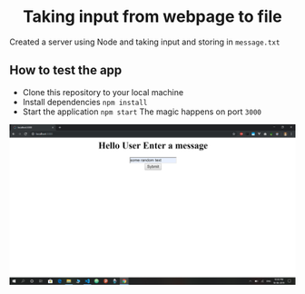 <h1 align="center">Taking input from webpage to file</h1>

Created a server using Node and taking input and storing in `message.txt`

## How to test the app
- Clone this repository to your local machine
- Install dependencies `npm install`
- Start the application `npm start` The magic happens on port `3000`

![](screenshot.png)